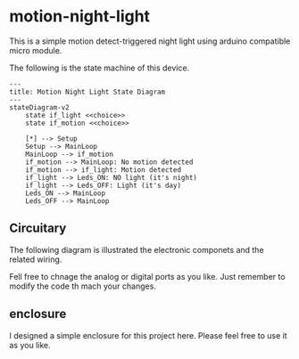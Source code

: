 # motion-night-light

This is a simple motion detect-triggered night light using arduino compatible micro module.

The following is  the state machine of this device.

```mermaid
---
title: Motion Night Light State Diagram
---
stateDiagram-v2
    state if_light <<choice>>
    state if_motion <<choice>>

    [*] --> Setup
    Setup --> MainLoop
    MainLoop --> if_motion
    if_motion --> MainLoop: No motion detected
    if_motion --> if_light: Motion detected
    if_light --> Leds_ON: NO light (it's night)
    if_light --> Leds_OFF: Light (it's day)
    Leds_ON --> MainLoop    
    Leds_OFF --> MainLoop
```

## Circuitary

The following diagram is illustrated the electronic componets and the related wiring.

Fell free to chnage the analog or digital ports as you like. Just remember to modify the code th mach your changes.

## enclosure

I designed a simple enclosure for this project here. Please feel free to use it as you like.
